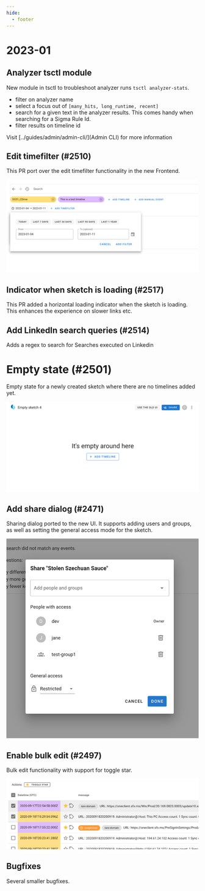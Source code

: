 ```yaml
---
hide:
  - footer
---
```

# 2023-01

## Analyzer tsctl module

New module in tsctl to troubleshoot analyzer runs `tsctl analyzer-stats`.
* filter on analyzer name
* select a focus out of `[many_hits, long_runtime, recent]`
* search for a given text in the analyzer results. This comes handy when searching for a Sigma Rule Id.
* filter results on timeline id

Visit [../guides/admin/admin-cli/](Admin CLI) for more information

## Edit timefilter (#2510)

This PR port over the edit timefilter functionality in the new Frontend.

![Timefilter](../assets/images/timefilter.png)

## Indicator when sketch is loading (#2517)

This PR added a horizontal loading indicator when the sketch is loading. This enhances the experience on slower links etc.

## Add LinkedIn search queries (#2514)

Adds a regex to search for Searches executed on Linkedin

# Empty state (#2501)

Empty state for a newly created sketch where there are no timelines added yet.

![Empty state](../assets/images/empty_state_sketch.png)

## Add share dialog (#2471)

Sharing dialog ported to the new UI. It supports adding users and groups, as well as setting the general access mode for the sketch.

![share sketch dialog](../assets/images/share_sketch.png)

## Enable bulk edit (#2497)

Bulk edit functionality with support for toggle star.

![Bulk Edit events](../assets/images/bulk_edit.png)

## Bugfixes

Several smaller bugfixes.

